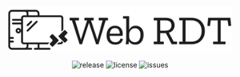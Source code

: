<div align="center">
<a href="https://webrdt.dev/#/" ><img src="_media/webrdt.svg" width="450" height="auto"/></a>
<p align="center">
  <img src="https://img.shields.io/github/v/release/webrdt/webrdt" alt="release">
  <img src="https://img.shields.io/github/license/webrdt/webrdt" alt="license">
  <img src="https://img.shields.io/github/issues/webrdt/webrdt" alt="issues">
  <!--a href="https://github.com/webrdt/webrdt/actions" ><img src="https://github.com/webrdt/webrdt/workflows/deploy/badge.svg" alt="build"><a/-->
</p>
</div>
